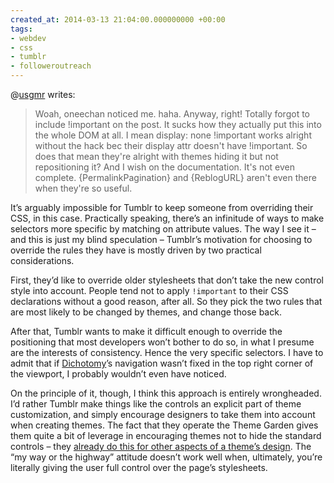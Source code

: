 ```yaml
---
created_at: 2014-03-13 21:04:00.000000000 +00:00
tags:
- webdev
- css
- tumblr
- followeroutreach
---
```


@[usgmr](http://usgmr.tumblr.com/) writes:

> Woah, oneechan noticed me. haha. Anyway, right! Totally forgot to
> include !important on the post. It sucks how they actually put this
> into the whole DOM at all. I mean display: none !important works
> alright without the hack bec their display attr doesn't have
> !important. So does that mean they're alright with themes hiding it
> but not repositioning it? And I wish on the documentation. It's not
> even complete. {PermalinkPagination} and {ReblogURL} aren't even there
> when they're so useful.

It’s arguably impossible for Tumblr to keep someone from overriding
their CSS, in this case. Practically speaking, there’s an infinitude of
ways to make selectors more specific by matching on attribute values.
The way I see it – and this is just my blind speculation – Tumblr’s
motivation for choosing to override the rules they have is mostly driven
by two practical considerations.

First, they’d like to override older stylesheets that don’t take the new
control style into account. People tend not to apply `!important` to
their CSS declarations without a good reason, after all. So they pick
the two rules that are most likely to be changed by themes, and change
those back.

After that, Tumblr wants to make it difficult enough to override the
positioning that most developers won’t bother to do so, in what I
presume are the interests of consistency. Hence the very specific
selectors. I have to admit that if
[Dichotomy](http://blog.room208.org/dichotomy)’s navigation wasn’t fixed
in the top right corner of the viewport, I probably wouldn’t even have
noticed.

On the principle of it, though, I think this approach is entirely
wrongheaded. I’d rather Tumblr make things like the controls an explicit
part of theme customization, and simply encourage designers to take them
into account when creating themes. The fact that they operate the Theme
Garden gives them quite a bit of leverage in encouraging themes not to
hide the standard controls – they [already do this for other aspects of
a theme’s
design](http://www.tumblr.com/docs/en/theme_submission_guidelines). The
“my way or the highway” attitude doesn’t work well when, ultimately,
you’re literally giving the user full control over the page’s
stylesheets.
